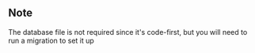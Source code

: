 ## Note

The database file is not required since it's code-first, but you will need to run a migration to set it up
